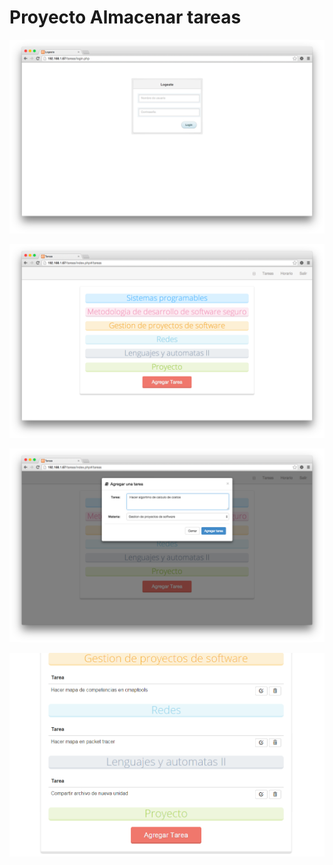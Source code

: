 Proyecto Almacenar tareas
===============================

![image](screenshoots/captura1.png)

![image](screenshoots/captura2.png)

![image](screenshoots/captura3.png)

![image](screenshoots/Captura5.PNG)
